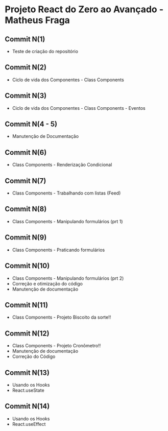 # Projeto React do Zero ao Avançado - Matheus Fraga

## Commit N(1)

- Teste de criação do repositório

## Commit N(2)

- Ciclo de vida dos Componentes - Class Components

## Commit N(3)

- Ciclo de vida dos Componentes - Class Components - Eventos

## Commit N(4 - 5)

- Manutenção de Documentação

## Commit N(6)

- Class Components - Renderização Condicional

## Commit N(7)

- Class Components - Trabalhando com listas (Feed)

## Commit N(8)

- Class Components - Manipulando formulários (prt 1)

## Commit N(9)

- Class Components - Praticando formulários

## Commit N(10)

- Class Components - Manipulando formulários (prt 2)
- Correção e otimização do código
- Manutenção de documentação

## Commit N(11)

- Class Components - Projeto Biscoito da sorte!!

## Commit N(12)

- Class Components - Projeto Cronômetro!!
- Manutenção de documentação
- Correção do Código

## Commit N(13)

- Usando os Hooks
- React.useState

## Commit N(14)

- Usando os Hooks
- React.useEffect

